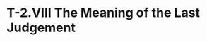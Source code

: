 # T-2.VIII The Meaning of the Last Judgement
<!--
<div class=paragraph id=p1>
	<p class=fip>
		1.&emsp;One of the ways in which you can correct the magic–miracle confusion is to remember that you did not create yourself. 
		<sup>2</sup>You are apt to forget this when you become egocentric, and this puts you in a position where a belief in magic is virtually inevitable. 
		<sup>3</sup>Your will to create was given you by your Creator, Who was expressing the same Will in His creation. 
		<sup>4</sup>Since creative ability rests in the mind, everything you create is necessarily a matter of will. 
		<sup>5</sup>It also follows that whatever you alone make is real in your own sight, though not in the Mind of God. 
		<sup>6</sup>This basic distinction leads directly into the real meaning of the Last Judgement.
		
	<p class=expanded>
		1.&emsp;One of the ways in which you can correct the magic–miracle confusion is to remember that you did not create yourself. 
		<sup>2</sup>You are apt to forget this [you did not create yourself] when you become egocentric, and this [forgetting you did not create yourself] puts you in a position where a belief in magic is virtually inevitable. 
		<sup>3</sup>Your will to create was given you by your Creator, Who [your Creator] was expressing the same Will in His [your-Creator’s] creation. 
		<sup>4</sup>Since creative ability rests in the mind, everything you create is necessarily a matter of will. 
		<sup>5</sup>It also follows that whatever you alone make is real in your own sight, though not in the Mind of God. 
		<sup>6</sup>This basic distinction [between real in your own sight and real in the Mind of God] leads directly into the real meaning of the Last Judgement.
	
	<p class=substituted>
		1.&emsp;One of the ways in which you can correct the magic–miracle confusion is to remember that you did not create yourself. 
		<sup>2</sup>You are apt to forget you did not create yourself when you become egocentric, and forgetting you did not create yourself puts you in a position where a belief in magic is virtually inevitable. 
		<sup>3</sup>Your will to create was given you by your Creator; your Creator was expressing the same Will in your-Creator’s creation. 
		<sup>4</sup>Since creative ability rests in the mind, everything you create is necessarily a matter of will. 
		<sup>5</sup>It also follows that whatever you alone make is real in your own sight, though not in the Mind of God. 
		<sup>6</sup>The basic distinction between real in your own sight and real in the Mind of God leads directly into the real meaning of the Last Judgement.

	<p class=simplified>You did not create yourself. If you believe you did create yourself you will believe in magic. Creating is an effect of the will. God gave you the will to create, just as God as the will to create. Magic is miscreation. Whatever you make alone is real to you but is not real to God.

	<p class=commentary>(1–5) …making is of the separated mind, and creating [is] of the spirit. (Wapnick, AVI, p.239.)

	<p class=commentary>(6) …the true meaning of the Last Judgement is that God is not vengeful. His Final Judgement … is that He simply loves us as He always did. (Wapnick, AVI, p. 240.)
</div>



<div class=paragraph id=p2>
	<p class=fip>
		2.&emsp;The Last Judgement is one of the most threatening ideas in your thinking. 
		<sup>2</sup>This is because you do not understand it. 
		<sup>3</sup>Judgement is not an attribute of God. 
		<sup>4</sup>It was brought into being only after the separation, when it became one of the many learning devices to be built into the overall plan. 
		<sup>5</sup>Just as the separation occurred over millions of years, the Last Judgement will extend over a similarly long period, and perhaps an even longer one. 
		<sup>6</sup>Its length can, however, be greatly shortened by miracles, the device for shortening but not abolishing time. 
		<sup>7</sup>If a sufficient number become truly miracle-minded, this shortening process can be virtually immeasurable. 
		<sup>8</sup>It is essential, however, that you free yourself from fear quickly, because you must emerge from the conflict if you are to bring peace to other minds.

	<p class=expanded>
		2.&emsp;The Last Judgement is one of the most threatening ideas in your thinking. 
		<sup>2</sup>This [the Last Judgement is threatening] is because you do not understand it [the Last Judegement]. 
		<sup>3</sup>Judgement is not an attribute of God. 
		<sup>4</sup>It [judgement] was brought into being only after the separation, when it [judgement] became one of the many learning devices to be built into the overall plan. 
		<sup>5</sup>Just as the separation occurred over millions of years, the Last Judgement will extend over a similarly long period, and perhaps an even longer one. 
		<sup>6</sup>Its [the Last Judgement’s] length can, however, be greatly shortened by miracles, the device for shortening but not abolishing time. 
		<sup>7</sup>If a sufficient number become truly miracle-minded, this shortening process [shortening time by miracles] can be virtually immeasurable. 
		<sup>8</sup>It is essential, however, that you free yourself from fear quickly, because you must emerge from the conflict if you are to bring peace to other minds.

	<p class=substituted>
		2.&emsp;The Last Judgement is one of the most threatening ideas in your thinking. 
		<sup>2</sup>The Last Judgement is threatening is because you do not understand the Last Judgement. 
		<sup>3</sup>Judgement is not an attribute of God. 
		<sup>4</sup>Judgement was brought into being only after the separation, when judgement became one of the many learning devices to be built into the overall plan. 
		<sup>5</sup>Just as the separation occurred over millions of years, the Last Judgement will extend over a similarly long period, and perhaps an even longer one. 
		<sup>6</sup>The Last Judgement’s length can, however, be greatly shortened by miracles, the device for shortening but not abolishing time. 
		<sup>7</sup>If a sufficient number become truly miracle-minded, the process of shortening time by miracles can be virtually immeasurable. 
		<sup>8</sup>It is essential, however, that you free yourself from fear quickly, because you must emerge from the conflict if you are to bring peace to other minds.

	<p class=simplified>God does not judge. Judgement is a learning device. The Last Judgement extends over time. You can shorten the process by miracles. Free yourself from fear and conflict to bring peace to other minds.

	<p class=commentary>(1–4) The One-mindedness of God or Christ cannot judge, and thus God’s only judgement is not a judgement at all. … God’s judgement is simply the fact of His total Love for His beloved Sons. … In His [Holy Spirit’s] judgement there is no need to punish, simply to correct. Thus, the Holy Spirit's form of judgement is simply a way to re-unify the seemingly separated Sobnship. This is the “learning device” that was built into the overall plan. (Wapnick, AVI, p.240.)

	<p class=commentary>(5) It is really not likely to happen overnight. If you just thiink about how our world is constituted, there is a tremendous amount of frear that underlies and motivates every single aspect of it. Every institution, every system of thought within this world is motivated by fear and guilt. You just cannot change that right now. I think the plan of the Atonement and the Course’s part in it is to change individuals’ minds much more quickly than would otherwise happen. (Wapnick, ATG, p.102–103.)

	<p class=commentary>(5) …within the illusion of time, undoing the belief in separation will take long indeed. The tremendous amount of fear that is present in our minds seems to ensure that this is the case. (Wapnick, AVI, p.241.)

	<p class=commentary>(5) …the process could take millions of years. It seems that way to us because of the tremendous amount of guilt and fear that appears to be present in the world, let alone in our individual special relationships. (Wapnick, AVI, p. 127.)

	<p class=commentary>(6–8) The more quickly we can make this choice [between miracles or grievances], the more quickly our minds can be healed; thus the more quickly Jesus can heal other minds through our own. (Wapnick, AVI, p. 241.)
</div>


<div class=paragraph id=p3>
	<p class=fip>
		3.&emsp;The Last Judgement is generally thought of as a procedure undertaken by God. 
		<sup>2</sup>Actually it will be undertaken by my brothers with my help. 
		<sup>3</sup>It is a final healing rather than a meting out of punishment, however much you may think that punishment is deserved. 
		<sup>4</sup>Punishment is a concept totally opposed to right-mindedness, and the aim of the Last Judgement is to restore right-mindedness to you. 
		<sup>5</sup>The Last Judgement might be called a process of right evaluation. 
		<sup>6</sup>It simply means that everyone will finally come to understand what is worthy and what is not. 
		<sup>7</sup>After this, the ability to choose can be directed rationally. 
		<sup>8</sup>Until this distinction is made, however, the vacillations between free and imprisoned will cannot but continue.

	<p class=expanded>
		3.&emsp;The Last Judgement is generally thought of as a procedure undertaken by God. 
		<sup>2</sup>Actually it [the Last Judgement] will be undertaken by my brothers with my help. 
		<sup>3</sup>It [the Last Judgement] is a final healing rather than a meting out of punishment, however much you may think that punishment is deserved. 
		<sup>4</sup>Punishment is a concept totally opposed to right-mindedness, and the aim of the Last Judgement is to restore right-mindedness to you. 
		<sup>5</sup>The Last Judgement might be called a process of right evaluation. 
		<sup>6</sup>It [the Last Judgement] simply means that everyone will finally come to understand what is worthy and what is not [worthy]. 
		<sup>7</sup>After this [understanding what is worthy and what is not worthy], the ability to choose can be directed rationally. 
		<sup>8</sup>Until this distinction [between what is worthy and what is not worthy] is made, however, the vacillations between free and imprisoned will cannot but [must] continue.

	<p class=substituted>
		3.&emsp;The Last Judgement is generally thought of as a procedure undertaken by God. 
		<sup>2</sup>Actually the Last Judgement will be undertaken by my brothers with my help. 
		<sup>3</sup>The Last Judgement is a final healing rather than a meting out of punishment, however much you may think that punishment is deserved. 
		<sup>4</sup>Punishment is a concept totally opposed to right-mindedness, and the aim of the Last Judgement is to restore right-mindedness to you. 
		<sup>5</sup>The Last Judgement might be called a process of right evaluation. 
		<sup>6</sup>The Last Judgement simply means that everyone will finally come to understand what is worthy and what is not worthy. 
		<sup>7</sup>After understanding what is worthy and what is not worthy, the ability to choose can be directed rationally. 
		<sup>8</sup>Until the distinction between what is worthy and what is not worthy is made, however, the vacillations between free and imprisoned will must continue.

	<p class=simplified>The Last Judgement is the restoration of right-mindedness to all the Sonship. 

	<p class=commentary>(1–2) God cannot be involved in the Last Judgement because it is a correction for an error which He does not even know about. (Wapnick, AVI, p. 241.)

	<p class=commentary>(3–6) At this final awakening we stand at the threshold of Heaven and look back at all the things we thought had been real, the entire span of time and space. We realise at last that everything we have made is false, and all that remains is the truth as God created it. (Wapnick, AVI, p.242.)

	<p class=commentary>(7–8) The individual process of learning right-minded judgements is what is referred to here. As this is learned and we accept the Atonemnt for ourselves, the vacillations between the ego and the Holy Spirit cease, so that our judgements are only those of the Holy Spirit. (Wapnick, AVI, p.242.) 
</div>


<div class=paragraph id=p4>
	<p class=fip>
		4.&emsp;The first step toward freedom involves a sorting out of the false from the true. 
		<sup>2</sup>This is a process of separation in the constructive sense, and reflects the true meaning of the Apocalypse. 
		<sup>3</sup>Everyone will ultimately look upon his own creations and choose to preserve only what is good, just as God Himself looked upon what He had created and knew that it was good. 
		<sup>4</sup>At this point, the mind can begin to look with love on its own creations because of their worthiness. 
		<sup>5</sup>At the same time the mind will inevitably disown its miscreations which, without belief, will no longer exist.

	<p class=expanded>
		4.&emsp;The first step toward freedom involves a sorting out of the false from the true. 
		<sup>2</sup>This [sorting out the false from the true] is a process of separation in the constructive sense, and reflects the true meaning of the Apocalypse. 
		<sup>3</sup>Everyone will ultimately look upon his [one’s] own creations and choose to preserve only what is good, just as God Himself [God’s Self] looked upon what He [God] had created and knew that it [what God had created] was good. 
		<sup>4</sup>At this point, the mind can begin to look with love on its [the mind’s] own creations because of their [the mind’s creations’] worthiness. 
		<sup>5</sup>At the same time the mind will inevitably disown its [the mind’s] miscreations which, without belief, will no longer exist.
		
	<p class=substituted>
		4.&emsp;The first step toward freedom involves a sorting out of the false from the true. 
		<sup>2</sup>Sorting out the false from the true is a process of separation in the constructive sense, and reflects the true meaning of the Apocalypse. 
		<sup>3</sup>Everyone will ultimately look upon one’s own creations and choose to preserve only what is good, just as God looked upon what God had created and knew that what God had created was good. 
		<sup>4</sup>At this point, the mind can begin to look with love on the mind’s own creations because of the mind’s creations’ worthiness. 
		<sup>5</sup>At the same time the mind will inevitably disown the mind’s miscreations which, without belief, will no longer exist.

	<p class=simplified>First sort out the false from the true. Sorting out the false from the true is constructive separation. Keep what is good. You can love what you made. Withdraw belief from your miscreations. 

	<p class=commentary>(1–2) Jesus here re-interprets the final sorting out as … the distinguishing of the true from the false — the falsity of the ego’s teachings sorted out from the truth of God. (Wapnick, AVI, p.243.)

<p class=commentary>(3–5) We are … asked once again to judge between the truth of God’s and Christ’s reality as spirit, and the ego’s illusory world of materiality. (Wapnick, AVI, p.244.)
</div>

<div class=paragraph id=p5>
	<p class=fip>
		5.&emsp;The term ‘Last Judgement’ is frightening not only because it has been projected onto God, but also because of the association of ‘last’ with death. 
		<sup>2</sup>This is an outstanding example of upside-down perception. 
		<sup>3</sup>If the meaning of the Last Judgement is objectively examined, it is quite apparent that it is really the doorway to life. 
		<sup>4</sup>No one who lives in fear is really alive. 
		<sup>5</sup>Your own last judgement cannot be directed toward yourself, because you are not your own creation. 
		<sup>6</sup>You can, however, apply it meaningfully and at any time to everything you have made, and retain in your memory only what is creative and good. 
		<sup>7</sup>This is what your right-mindedness cannot but dictate. 
		<sup>8</sup>The purpose of time is solely to ‘give you time’ to achieve this judgement. 
		<sup>9</sup>It is your own perfect judgement of your own perfect creations. 
		<sup>10</sup>When everything you retain is loveable, there is no reason for fear to remain with you. 
		<sup>11</sup>This is your part in the Atonement.

	<p class=expanded>
		5.&emsp;The term ‘Last Judgement’ is frightening not only because it [the Last Judgement] has been projected onto God, but also because of the association of ‘last’ with death. 
		<sup>2</sup>This [associating last with death] is an outstanding example of upside-down perception. 
		<sup>3</sup>If the meaning of the Last Judgement is objectively examined, it is quite apparent that it [the Last Judgement] is really the doorway to life. 
		<sup>4</sup>No one who lives in fear is really alive. 
		<sup>5</sup>Your own last judgement cannot be directed toward yourself, because you are not your own creation. 
		<sup>6</sup>You can, however, apply it [your own last judgement] meaningfully and at any time to everything you have made, and retain in your memory only what is creative and good. 
		<sup>7</sup>This [retaining what is creative and good] is what your right-mindedness cannot but [i.e. must] dictate. 
		<sup>8</sup>The purpose of time is solely to ‘give you time’ to achieve this judgement [of what is creative and good]. 
		<sup>9</sup>It [judging what is perfect and good] is your own perfect judgement of your own perfect creations. 
		<sup>10</sup>When everything you retain is loveable, there is no reason for fear to remain with you. 
		<sup>11</sup>This [to retain what is loveable] is your part in the Atonement.

	<p class=substituted>
		5.&emsp;The term ‘Last Judgement’ is frightening not only because the Last Judgement has been projected onto God, but also because of the association of ‘last’ with death. 
		<sup>2</sup>Associating last with death is an outstanding example of upside-down perception. 
		<sup>3</sup>If the meaning of the Last Judgement is objectively examined, it is quite apparent that the Last Judgement is really the doorway to life. 
		<sup>4</sup>No one who lives in fear is really alive. 
		<sup>5</sup>Your own last judgement cannot be directed toward yourself, because you are not your own creation. 
		<sup>6</sup>You can, however, apply your own last judgement meaningfully and at any time to everything you have made, and retain in your memory only what is creative and good. 
		<sup>7</sup>Retaining what is creative and good is what your right-mindedness must dictate. 
		<sup>8</sup>The purpose of time is solely to ‘give you time’ to achieve this judgement of what is creative and good. 
		<sup>9</sup>Judgeing what is perfect and good is your own perfect judgement of your own perfect creations. 
		<sup>10</sup>When everything you retain is loveable, there is no reason for fear to remain with you. 
		<sup>11</sup>To retain what is loveable is your part in the Atonement.

	<p class=simplified>Your own last judgement is to retain only what is creative and good and perfect and loveable. Judgement ends when the is no fear left over.

	<p class=commentary>(3) The Course’s understanding of the Last Judgement is that it is the instant when we make that final judgement separating out the illusions of the ego from the truth of God, and there thus remains nothing left to hinder our return home. (Wapnick, AVI, p. 244.) 

	<p class=commentary>(4) Living in fear is tantamount to identifying with the ego thought system which is, of course, the denial of life. (Wapnick, AVI, p.245.)

	<p class=commentary>(5–6) We cannot forgive our guilt by ourselves, but through forgiving others with the Holy Spirit’s help, our own guilt is undone. (Wapnick, AVI, p.246.) 

<p class=commentary>(7–11) When we forgive everything in this world, thereby forgiving ourselves, there will be no fear. The guilt that demands fear of God’s punishment would be gone: without its <em>cause</em> (guilt), the <em>effect</em> (fear) must disappear. And this undoing of our guilt and fear through forgiveness constitutes our role in the Atonement. (Wapnick, AVI, p. 247.)
</div>

-->